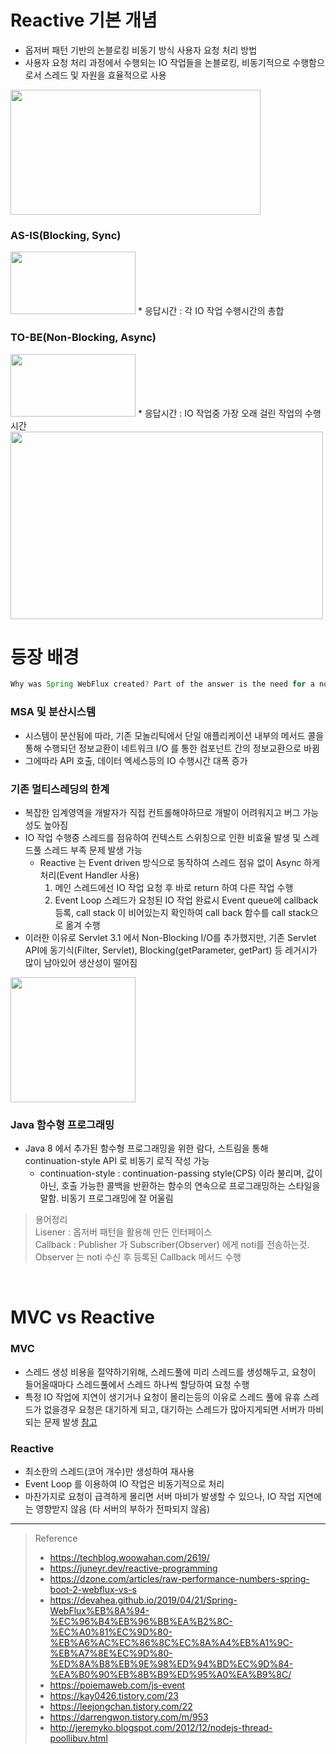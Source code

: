 # Reactive 기본 개념
* 옵저버 패턴 기반의 논블로킹 비동기 방식 사용자 요청 처리 방법
* 사용자 요청 처리 과정에서 수행되는 IO 작업들을 논블로킹, 비동기적으로 수행함으로서 스레드 및 자원을 효율적으로 사용

<img src="https://user-images.githubusercontent.com/48702893/130321605-f755f95c-5007-4e9b-a0c2-01996350c64f.png" width="400" height="200" />

### AS-IS(Blocking, Sync)
<img src="https://user-images.githubusercontent.com/48702893/109412880-e4eed700-79ed-11eb-977e-a9b960318dca.png" width="200" height="100" />
* 응답시간 : 각 IO 작업 수행시간의 총합

### TO-BE(Non-Blocking, Async)
<img src="https://user-images.githubusercontent.com/48702893/109412882-e7513100-79ed-11eb-8d43-d18b2786486d.png" width="200" height="100" />
* 응답시간 : IO 작업중 가장 오래 걸린 작업의 수행시간

<img src="https://user-images.githubusercontent.com/48702893/128733391-1346d4ea-f67b-434f-9b18-713d3407f88c.png" width="500" height="300">

<br>

# 등장 배경
```java
Why was Spring WebFlux created? Part of the answer is the need for a non-blocking web stack to handle concurrency with a small number of threads and scale with fewer hardware resources.
```
### MSA 및 분산시스템
* 시스템이 분산됨에 따라, 기존 모놀리틱에서 단일 애플리케이션 내부의 메서드 콜을 통해 수행되던 정보교환이 네트워크 I/O 를 통한 컴포넌트 간의 정보교환으로 바뀜
* 그에따라 API 호출, 데이터 엑세스등의 IO 수행시간 대폭 증가

### 기존 멀티스레딩의 한계
* 복잡한 임계영역을 개발자가 직접 컨트롤해야하므로 개발이 어려워지고 버그 가능성도 높아짐
* IO 작업 수행중 스레드를 점유하여 컨텍스트 스위칭으로 인한 비효율 발생 및 스레드풀 스레드 부족 문제 발생 가능
	* Reactive 는 Event driven 방식으로 동작하여 스레드 점유 없이 Async 하게 처리(Event Handler 사용)
		1. 메인 스레드에선 IO 작업 요청 후 바로 return 하여 다른 작업 수행
		2. Event Loop 스레드가 요청된 IO 작업 완료시 Event queue에 callback 등록, call stack 이 비어있는지 확인하여 call back 함수를 call stack으로 옮겨 수행
* 이러한 이유로 Servlet 3.1 에서 Non-Blocking I/O를 추가했지만, 기존 Servlet API에 동기식(Filter, Servlet), Blocking(getParameter, getPart) 등 레거시가 많이 남아있어 생산성이 떨어짐

<img src="https://user-images.githubusercontent.com/48702893/129528788-c0374bff-8735-4d9e-8c69-021a62b0d642.gif" width="200" height="200" align="center">

### Java 함수형 프로그래밍
* Java 8 에서 추가된 함수형 프로그래밍을 위한 람다, 스트림을 통해 continuation-style API 로 비동기 로직 작성 가능
  * continuation-style : continuation-passing style(CPS) 이라 불리며, 값이 아닌, 호출 가능한 콜백을 반환하는 함수의 연속으로 프로그래밍하는 스타일을 말함. 비동기 프로그래밍에 잘 어울림

> 용어정리 <br>
> Lisener : 옵저버 패턴을 활용해 만든 인터페이스 <br>
> Callback : Publisher 가 Subscriber(Observer) 에게 noti를 전송하는것. Observer 는 noti 수신 후 등록된 Callback 메서드 수행

<br>

# MVC vs Reactive
### MVC
* 스레드 생성 비용을 절약하기위해, 스레드풀에 미리 스레드를 생성해두고, 요청이 들어올때마다 스레드풀에서 스레드 하나씩 할당하여 요청 수행
* 특정 IO 작업에 지연이 생기거나 요청이 몰리는등의 이유로 스레드 풀에 유휴 스레드가 없을경우 요청은 대기하게 되고, 대기하는 스레드가 많아지게되면 서버가 마비되는 문제 발생 [참고](https://gunsdevlog.blogspot.com/2020/09/reactive-streams-reactor-webflux.html) 

### Reactive
* 최소한의 스레드(코어 개수)만 생성하여 재사용
* Event Loop 를 이용하여 IO 작업은 비동기적으로 처리
* 마찬가지로 요청이 급격하게 몰리면 서버 마비가 발생할 수 있으나, IO 작업 지연에는 영향받지 않음 (타 서버의 부하가 전파되지 않음)

***
> Reference
> * https://techblog.woowahan.com/2619/
> * https://juneyr.dev/reactive-programming
> * https://dzone.com/articles/raw-performance-numbers-spring-boot-2-webflux-vs-s
> * https://devahea.github.io/2019/04/21/Spring-WebFlux%EB%8A%94-%EC%96%B4%EB%96%BB%EA%B2%8C-%EC%A0%81%EC%9D%80-%EB%A6%AC%EC%86%8C%EC%8A%A4%EB%A1%9C-%EB%A7%8E%EC%9D%80-%ED%8A%B8%EB%9E%98%ED%94%BD%EC%9D%84-%EA%B0%90%EB%8B%B9%ED%95%A0%EA%B9%8C/
> * https://poiemaweb.com/js-event
> * https://kay0426.tistory.com/23
> * https://leejongchan.tistory.com/22
> * https://darrengwon.tistory.com/m/953
> * http://jeremyko.blogspot.com/2012/12/nodejs-thread-poollibuv.html